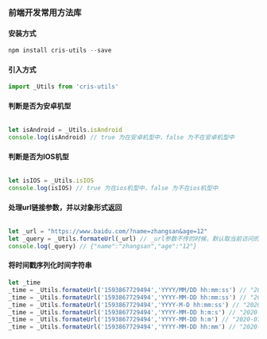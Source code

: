 ### 前端开发常用方法库

#### 安装方式
```js
npm install cris-utils --save
```

#### 引入方式
```js
import _Utils from 'cris-utils'
```

#### 判断是否为安卓机型
```js

let isAndroid = _Utils.isAndroid 
console.log(isAndroid) // true 为在安卓机型中，false 为不在安卓机型中

```

#### 判断是否为IOS机型
```js

let isIOS = _Utils.isIOS
console.log(isIOS) // true 为在ios机型中，false 为不在ios机型中

```

#### 处理url链接参数，并以对象形式返回
```js

let _url = "https://www.baidu.com/?name=zhangsan&age=12"
let _query = _Utils.formateUrl(_url) // _url参数不传的时候，默认取当前访问的链接地址
console.log(_query) // {"name":"zhangsan","age":"12"}

```

#### 将时间戳序列化时间字符串
```js
let _time
_time = _Utils.formateUrl('1593867729494','YYYY/MM/DD hh:mm:ss') // "2020/07/04 21:02:09"
_time = _Utils.formateUrl('1593867729494','YYYY-MM-DD hh:mm:ss') // "2020-07-04 21:02:09"
_time = _Utils.formateUrl('1593867729494','YYYY-M-D hh:mm:ss') // "2020-7-4 21:02:09"
_time = _Utils.formateUrl('1593867729494','YYYY-MM-DD h:m:s') // "2020-07-04 21:2:9"
_time = _Utils.formateUrl('1593867729494','YYYY-MM-DD h:m') // "2020-07-04 21:2"
_time = _Utils.formateUrl('1593867729494','YYYY-MM-DD hh:mm') // "2020-07-04 21:02"
```